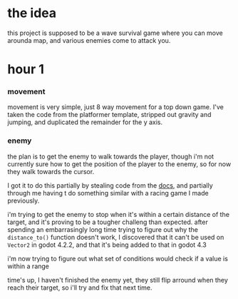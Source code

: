 # the idea
this project is supposed to be a wave survival game where you can move arounda map, and various enemies come to attack you.

# hour 1

### movement
movement is very simple, just 8 way movement for a top down game.
I've taken the code from the platformer template, stripped out gravity and jumping, and duplicated the remainder for the y axis.

### enemy
the plan is to get the enemy to walk towards the player, though i'm not currently sure how to get the position of the player to the enemy, so for now they walk towards the cursor.

I got it to do this partially by stealing code from the [docs](https://docs.godotengine.org/en/stable/tutorials/2d/2d_movement.html#rotation-movement-mouse), and partially through me having t do something similar with a racing game I made previously.

i'm trying to get the enemy to stop when it's within a certain distance of the target, and it's proving to be a tougher challeng than expected.
after spending an embarrasingly long time trying to figure out why the `distance_to()` function doesn't work, I discovered that it can't be used on `Vector2` in godot 4.2.2, and that it's being added to that in godot 4.3

i'm now trying to figure out what set of conditions would check if a value is within a range

time's up, I haven't finished the enemy yet, they still flip arround when they reach their target, so i'll try and fix that next time. 



